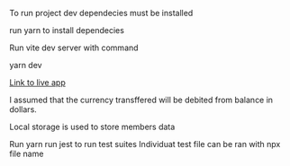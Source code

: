 To run project dev dependecies must be installed

<!--- To Install dependecies: -->

run yarn to install dependecies

Run vite dev server with command

yarn dev

[Link to live app](https://kudifrontend-challenge.netlify.app/)

<!--- Assumptions made -->

I assumed that the currency transffered will be debited from balance in dollars.

<!--- Storage-->

Local storage is used to store members data

<!--- Tests-->

Run yarn run jest to run test suites
Individuat test file can be ran with npx file name

